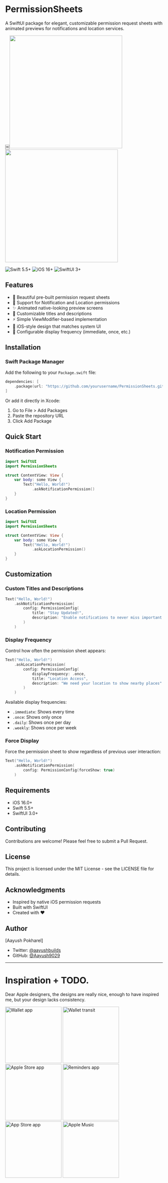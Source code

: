 # PermissionSheets

A SwiftUI package for elegant, customizable permission request sheets with animated previews for notifications and location services.

￼<img src="https://github.com/user-attachments/assets/9f42bb50-45ea-4792-8635-f3aeabbf4dd1" width="360"> <img src="https://github.com/user-attachments/assets/16a6f5aa-c166-4030-a089-2959d24e927a" width="360">


![Swift 5.5+](https://img.shields.io/badge/Swift-5.5%2B-orange)
![iOS 16+](https://img.shields.io/badge/iOS-15.0%2B-blue)
![SwiftUI 3+](https://img.shields.io/badge/SwiftUI-3.0%2B-red)

## Features

- 🎨 Beautiful pre-built permission request sheets
- 🔔 Support for Notification and Location permissions
- ✨ Animated native-looking preview screens
- 🎯 Customizable titles and descriptions
- ⚡️ Simple ViewModifier-based implementation
- 📱 iOS-style design that matches system UI
- 🔄 Configurable display frequency (immediate, once, etc.)

## Installation

### Swift Package Manager

Add the following to your `Package.swift` file:

```swift
dependencies: [
    .package(url: "https://github.com/yourusername/PermissionSheets.git", from: "1.0.0")
]
```

Or add it directly in Xcode:
1. Go to File > Add Packages
2. Paste the repository URL
3. Click Add Package

## Quick Start

### Notification Permission

```swift
import SwiftUI
import PermissionSheets

struct ContentView: View {
    var body: some View {
        Text("Hello, World!")
            .askNotificationPermission()
    }
}
```

### Location Permission

```swift
import SwiftUI
import PermissionSheets

struct ContentView: View {
    var body: some View {
        Text("Hello, World!")
            .askLocationPermission()
    }
}
```

## Customization

### Custom Titles and Descriptions

```swift
Text("Hello, World!")
    .askNotificationPermission(
        config: PermissionConfig(
            title: "Stay Updated!",
            description: "Enable notifications to never miss important updates"
        )
    )
```

### Display Frequency

Control how often the permission sheet appears:

```swift
Text("Hello, World!")
    .askLocationPermission(
        config: PermissionConfig(
            displayFrequency: .once,
            title: "Location Access",
            description: "We need your location to show nearby places"
        )
    )
```

Available display frequencies:
- `.immediate`: Shows every time
- `.once`: Shows only once
- `.daily`: Shows once per day
- `.weekly`: Shows once per week

### Force Display

Force the permission sheet to show regardless of previous user interaction:

```swift
Text("Hello, World!")
    .askNotificationPermission(
        config: PermissionConfig(forceShow: true)
    )
```

## Requirements

- iOS 16.0+
- Swift 5.5+
- SwiftUI 3.0+

## Contributing

Contributions are welcome! Please feel free to submit a Pull Request.

## License

This project is licensed under the MIT License - see the LICENSE file for details.

## Acknowledgments

- Inspired by native iOS permission requests
- Built with SwiftUI
- Created with ❤️

## Author

[Aayush Pokharel]
- Twitter: [@aayushbuilds](https://twitter.com/aayushbuilds)
- GitHub: [@Aayush9029](https://github.com/Aayush9029)


----
# Inspiration + TODO.

Dear Apple designers, the designs are really nice, enough to have inspired me, but your design lacks consistency.

<img src="https://github.com/user-attachments/assets/195927cb-4cd5-4bc3-b70e-57d0e8c06d5a" width="180" alt="Wallet app">
<img src="https://github.com/user-attachments/assets/f57ec104-7cec-43aa-93e2-834f0a318550" width="180" alt="Wallet transit">
<img src="https://github.com/user-attachments/assets/f028bb30-f52e-4522-ad48-c83839cfda03" width="180" alt="Apple Store app">
<img src="https://github.com/user-attachments/assets/b444e187-bc31-44b8-92f6-8bcbe5289833" width="180" alt="Reminders app">
<img src="https://github.com/user-attachments/assets/902fdc3d-ccf6-49fe-83d3-3e260aab9245" width="180" alt="App Store app">
<img src="https://github.com/user-attachments/assets/a29a5fdf-7a8c-4e51-8b27-97db6a0d3fd1" width="180" alt="Apple Music">
